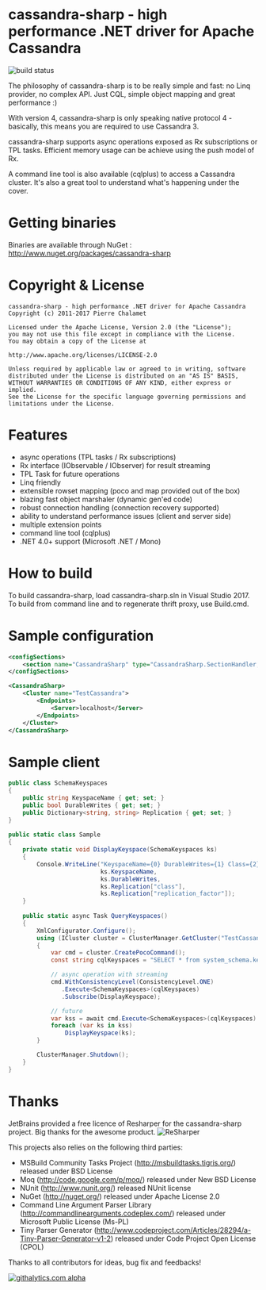 cassandra-sharp - high performance .NET driver for Apache Cassandra
===================================================================
![build status](https://ci.appveyor.com/api/projects/status/github/pchalamet/cassandra-sharp?branch=master)

The philosophy of cassandra-sharp is to be really simple and fast: no Linq provider, no complex API. Just CQL, simple object mapping and great performance :)

With version 4, cassandra-sharp is only speaking native protocol 4 - basically, this means you are required to use Cassandra 3.

cassandra-sharp supports async operations exposed as Rx subscriptions or TPL tasks. Efficient memory usage can be achieve using the push model of Rx.

A command line tool is also available (cqlplus) to access a Cassandra cluster. It's also a great tool to understand what's happening under the cover.

Getting binaries
================
Binaries are available through NuGet : http://www.nuget.org/packages/cassandra-sharp

Copyright & License
===================
	cassandra-sharp - high performance .NET driver for Apache Cassandra
	Copyright (c) 2011-2017 Pierre Chalamet

	Licensed under the Apache License, Version 2.0 (the "License");
	you may not use this file except in compliance with the License.
	You may obtain a copy of the License at
	 
	http://www.apache.org/licenses/LICENSE-2.0
	 
	Unless required by applicable law or agreed to in writing, software
	distributed under the License is distributed on an "AS IS" BASIS,
	WITHOUT WARRANTIES OR CONDITIONS OF ANY KIND, either express or implied.
	See the License for the specific language governing permissions and
	limitations under the License.

Features
========
* async operations (TPL tasks / Rx subscriptions)
* Rx interface (IObservable / IObserver) for result streaming
* TPL Task for future operations
* Linq friendly
* extensible rowset mapping (poco and map provided out of the box)
* blazing fast object marshaler (dynamic gen'ed code)
* robust connection handling (connection recovery supported)
* ability to understand performance issues (client and server side)
* multiple extension points
* command line tool (cqlplus)
* .NET 4.0+ support (Microsoft .NET / Mono)

How to build
============
To build cassandra-sharp, load cassandra-sharp.sln in Visual Studio 2017.
To build from command line and to regenerate thrift proxy, use Build.cmd.

Sample configuration
====================
```xml
<configSections>
	<section name="CassandraSharp" type="CassandraSharp.SectionHandler, CassandraSharp.Interfaces" />
</configSections>

<CassandraSharp>
	<Cluster name="TestCassandra">
		<Endpoints>
			<Server>localhost</Server>
		</Endpoints>
	</Cluster>
</CassandraSharp>
```
Sample client
=============
```c#
public class SchemaKeyspaces
{
    public string KeyspaceName { get; set; }
    public bool DurableWrites { get; set; }
    public Dictionary<string, string> Replication { get; set; }
}
	
public static class Sample
{
    private static void DisplayKeyspace(SchemaKeyspaces ks)
    {
        Console.WriteLine("KeyspaceName={0} DurableWrites={1} Class={2} ReplicationFactor={3}",
                          ks.KeyspaceName,
                          ks.DurableWrites,
                          ks.Replication["class"],
                          ks.Replication["replication_factor"]);
    }
	
    public static async Task QueryKeyspaces()
    {
        XmlConfigurator.Configure();
        using (ICluster cluster = ClusterManager.GetCluster("TestCassandra"))
        {
            var cmd = cluster.CreatePocoCommand();
            const string cqlKeyspaces = "SELECT * from system_schema.keyspaces";

            // async operation with streaming
            cmd.WithConsistencyLevel(ConsistencyLevel.ONE)
               .Execute<SchemaKeyspaces>(cqlKeyspaces)
               .Subscribe(DisplayKeyspace);

            // future
            var kss = await cmd.Execute<SchemaKeyspaces>(cqlKeyspaces).AsFuture();
            foreach (var ks in kss)
                DisplayKeyspace(ks);
        }

        ClusterManager.Shutdown();
    }
}
```
Thanks
======
JetBrains provided a free licence of Resharper for the cassandra-sharp project. Big thanks for the awesome product.
![ReSharper](http://www.jetbrains.com/resharper/features/rs/rs1/rs468x60_violet.gif)

This projects also relies on the following third parties:
* MSBuild Community Tasks Project (http://msbuildtasks.tigris.org/) released under BSD License
* Moq (http://code.google.com/p/moq/) released under New BSD License
* NUnit (http://www.nunit.org/) released NUnit license
* NuGet (http://nuget.org/) released under Apache License 2.0
* Command Line Argument Parser Library (http://commandlinearguments.codeplex.com/) released under Microsoft Public License (Ms-PL)
* Tiny Parser Generator (http://www.codeproject.com/Articles/28294/a-Tiny-Parser-Generator-v1-2) released under Code Project Open License (CPOL)

Thanks to all contributors for ideas, bug fix and feedbacks!

[![githalytics.com alpha](https://cruel-carlota.pagodabox.com/8727d7a4294e4c1821f74094438ca26d "githalytics.com")](http://githalytics.com/pchalamet/cassandra-sharp)
